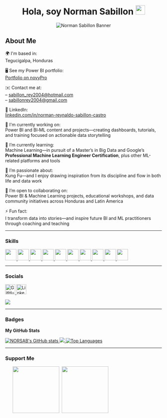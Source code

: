 <div align="center">
  <h1>Hola, soy Norman Sabillon <img src="https://em-content.zobj.net/source/microsoft-teams/337/waving-hand_1f44b.png" width="30px" alt="saludo" /></h1>
  <img src="https://i.imgur.com/1S2qnOv.png" alt="Norman Sabillon Banner" style="max-width: 100%; height: auto;" />
</div>

## About Me

🌍 I'm based in:  
Tegucigalpa, Honduras

🖥️ See my Power BI portfolio:  
[Portfolio on novyPro](https://www.novypro.com/profile_about/norman-reynaldosabillon-castro)

✉️ Contact me at:  
– sabillon_rey2004@hotmail.com  
– sabillonrey2004@gmail.com

🔗 LinkedIn:  
[linkedin.com/in/norman-reynaldo-sabillon-castro](https://www.linkedin.com/in/norman-reynaldo-sabillon-castro)

🚀 I'm currently working on:  
Power BI and BI‑ML content and projects—creating dashboards, tutorials, and training focused on actionable data storytelling  

🧠 I’m currently learning:  
Machine Learning—in pursuit of a Master’s in Big Data and Google’s **Professional Machine Learning Engineer Certification**, plus other ML-related platforms and tools

🥋 I’m passionate about:  
Kung Fu—and I enjoy drawing inspiration from its discipline and flow in both life and data work

🤝 I’m open to collaborating on:  
Power BI & Machine Learning projects, educational workshops, and data community initiatives across Honduras and Latin America

⚡ Fun fact:  
I transform data into stories—and inspire future BI and ML practitioners through coaching and teaching

---

### Skills
<p align="left">
  <a href="https://www.python.org/" target="_blank" rel="noreferrer">
    <img src="https://raw.githubusercontent.com/danielcranney/readme-generator/main/public/icons/skills/python-colored.svg" width="36" height="36" />
  </a>
  <a href="https://www.r-project.org/" target="_blank" rel="noreferrer">
    <img src="https://raw.githubusercontent.com/danielcranney/readme-generator/main/public/icons/skills/rlang-colored.svg" width="36" height="36" />
  </a>
  <a href="https://www.oracle.com/" target="_blank" rel="noreferrer">
    <img src="https://raw.githubusercontent.com/danielcranney/readme-generator/main/public/icons/skills/oracle-colored.svg" width="36" height="36" />
  </a>
  <a href="https://www.figma.com/" target="_blank" rel="noreferrer">
    <img src="https://raw.githubusercontent.com/danielcranney/readme-generator/main/public/icons/skills/figma-colored.svg" width="36" height="36" />
  </a>
  <a href="https://cloud.google.com/" target="_blank" rel="noreferrer">
    <img src="https://raw.githubusercontent.com/danielcranney/readme-generator/main/public/icons/skills/googlecloud-colored.svg" width="36" height="36" />
  </a>
  <a href="https://portal.azure.com/" target="_blank" rel="noreferrer">
    <img src="https://raw.githubusercontent.com/danielcranney/readme-generator/main/public/icons/skills/azure-colored.svg" width="36" height="36" />
  </a>
  <a href="https://www.tensorflow.org/" target="_blank" rel="noreferrer">
    <img src="https://raw.githubusercontent.com/danielcranney/readme-generator/main/public/icons/skills/tensorflow-colored.svg" width="36" height="36" />
  </a>
  <a href="https://pytorch.org/" target="_blank" rel="noreferrer">
    <img src="https://raw.githubusercontent.com/danielcranney/readme-generator/main/public/icons/skills/pytorch-colored.svg" width="36" height="36" />
  </a>
  <a href="https://powerbi.microsoft.com/" target="_blank" rel="noreferrer">
    <img src="https://img.icons8.com/color/48/000000/power-bi.png" width="36" height="36" />
  </a>
  <a href="https://www.tableau.com/" target="_blank" rel="noreferrer">
    <img src="https://img.icons8.com/color/48/000000/tableau-software.png" width="36" height="36" />
  </a>
</p>

---

### Socials
<p align="left">
  <a href="https://www.github.com/NORSAB" target="_blank" rel="noreferrer">
    <img src="https://raw.githubusercontent.com/danielcranney/readme-generator/main/public/icons/socials/github.svg" width="32" height="32" alt="GitHub" />
  </a>
  <a href="https://www.linkedin.com/in/norman-reynaldo-sabillon-castro" target="_blank" rel="noreferrer">
    <img src="https://raw.githubusercontent.com/danielcranney/readme-generator/main/public/icons/socials/linkedin.svg" width="32" height="32" alt="LinkedIn" />
  </a>
</p>

<a href="https://www.github.com/NORSAB" target="_blank" rel="noreferrer">
  <img src="https://img.shields.io/github/followers/NORSAB?logo=github&style=for-the-badge&color=0891b2&labelColor=1c1917" />
</a>

---

### Badges
<b>My GitHub Stats</b>

<a href="http://www.github.com/NORSAB">
  <img src="https://github-readme-stats.vercel.app/api?username=NORSAB&show_icons=true&count_private=true&title_color=ec4899&text_color=22c55e&icon_color=0891b2&bg_color=1c1917&hide_border=true" alt="NORSAB's GitHub stats" />
</a>

<a href="http://www.github.com/NORSAB">
  <img src="https://github-readme-streak-stats.herokuapp.com/?user=NORSAB&stroke=22c55e&background=1c1917&ring=ec4899&fire=ec4899&currStreakNum=22c55e&currStreakLabel=ec4899&sideNums=22c55e&sideLabels=22c55e&dates=22c55e&hide_border=true" />
</a>

<a href="https://github.com/NORSAB" align="left">
  <img src="https://github-readme-stats.vercel.app/api/top-langs/?username=NORSAB&langs_count=10&title_color=ec4899&text_color=22c55e&icon_color=0891b2&bg_color=1c1917&hide_border=true&locale=en&custom_title=Top%20Languages" alt="Top Languages" />
</a>

---

### Support Me
<ul style="list-style-type: none; margin: 0;">
  <li style="display: inline-block; margin-right: 0.25rem;">
    <a href="https://www.buymeacoffee.com/sabillonrer">
      <img src="https://cdn.buymeacoffee.com/buttons/v2/default-yellow.png" width="150" />
    </a>
  </li>
  <li style="display: inline-block; margin-right: 0.25rem;">
    <a href="https://www.ko-fi.com/normanreynaldosabilloncastro">
      <img src="https://storage.ko-fi.com/cdn/kofi2.png?v=3" width="150" />
    </a>
  </li>
</ul>
